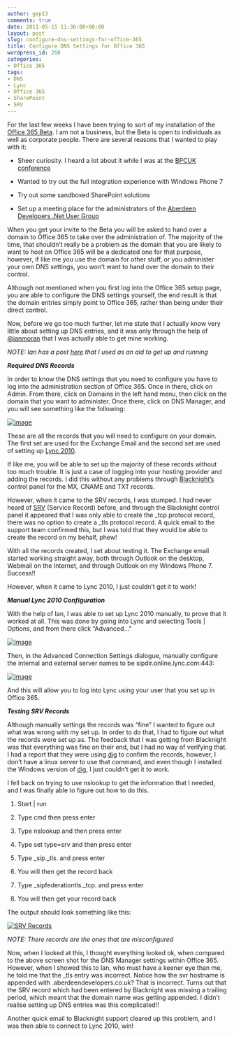 ```yaml
---
author: gep13
comments: true
date: 2011-05-15 11:36:00+00:00
layout: post
slug: configure-dns-settings-for-office-365
title: Configure DNS Settings for Office 365
wordpress_id: 260
categories:
- Office 365
tags:
- DNS
- Lync
- Office 365
- SharePoint
- SRV
---
```


For the last few weeks I have been trying to sort of my installation of the [Office 365 Beta](http://www.microsoft.com/en-us/office365/online-software.aspx). I am not a business, but the Beta is open to individuals as well as corporate people. There are several reasons that I wanted to play with it:

 

  
  * Sheer curiosity. I heard a lot about it while I was at the [BPCUK conference](http://www.sharepointbestpractices.co.uk/)
   
  * Wanted to try out the full integration experience with Windows Phone 7
   
  * Try out some sandboxed SharePoint solutions
   
  * Set up a meeting place for the administrators of the [Aberdeen Developers .Net User Group](http://www.aberdeendevelopers.co.uk/)
 

When you get your invite to the Beta you will be asked to hand over a domain to Office 365 to take over the administration of. The majority of the time, that shouldn’t really be a problem as the domain that you are likely to want to host on Office 365 will be a dedicated one for that purpose, however, if like me you use the domain for other stuff, or you administer your own DNS settings, you won’t want to hand over the domain to their control.

 

Although not mentioned when you first log into the Office 365 setup page, you are able to configure the DNS settings yourself, the end result is that the domain entries simply point to Office 365, rather than being under their direct control.

 

Now, before we go too much further, let me state that I actually know very little about setting up DNS entries, and it was only through the help of [@ianmoran](http://twitter.com/#!/ianmoran) that I was actually able to get mine working.

 

_NOTE: Ian has a post _[_here_](http://www.konnexion.com/?p=177)_ that I used as an aid to get up and running_

 

_**Required DNS Records**_

 

In order to know the DNS settings that you need to configure you have to log into the administration section of Office 365. Once in there, click on Admin. From there, click on Domains in the left hand menu, then click on the domain that you want to administer. Once there, click on DNS Manager, and you will see something like the following:

 

[![image](http://www.gep13.co.uk/blog/wp-content/uploads/2011/05/image_thumb4.png)](http://www.gep13.co.uk/blog/wp-content/uploads/2011/05/image4.png)

 

These are all the records that you will need to configure on your domain. The first set are used for the Exchange Email and the second set are used of setting up [Lync 2010](http://blogs.msdn.com/b/mssmallbiz/archive/2010/11/16/microsoft-lync-2010-information-and-resources-for-you.aspx).

 

If like me, you will be able to set up the majority of these records without too much trouble. It is just a case of logging into your hosting provider and adding the records. I did this without any problems through [Blacknight’s](http://www.blacknight.com/) control panel for the MX, CNAME and TXT records.

 

However, when it came to the SRV records, I was stumped. I had never heard of [SRV](http://en.wikipedia.org/wiki/SRV_record) (Service Record) before, and through the Blacknight control panel it appeared that I was only able to create the _tcp protocol record, there was no option to create a _tls protocol record. A quick email to the support team confirmed this, but I was told that they would be able to create the record on my behalf, phew!

 

With all the records created, I set about testing it. The Exchange email started working straight away, both through Outlook on the desktop, Webmail on the Internet, and through Outlook on my Windows Phone 7. Success!!

 

However, when it came to Lync 2010, I just couldn’t get it to work!

 

**_Manual Lync 2010 Configuration_**

 

With the help of Ian, I was able to set up Lync 2010 manually, to prove that it worked at all. This was done by going into Lync and selecting Tools | Options, and from there click “Advanced…” 

 

[![image](http://www.gep13.co.uk/blog/wp-content/uploads/2011/05/image_thumb5.png)](http://www.gep13.co.uk/blog/wp-content/uploads/2011/05/image5.png)

 

Then, in the Advanced Connection Settings dialogue, manually configure the internal and external server names to be sipdir.online.lync.com:443:

 

[![image](http://www.gep13.co.uk/blog/wp-content/uploads/2011/05/image_thumb6.png)](http://www.gep13.co.uk/blog/wp-content/uploads/2011/05/image6.png)

 

And this will allow you to log into Lync using your user that you set up in Office 365.

 

**_Testing SRV Records_**

 

Although manually settings the records was “fine” I wanted to figure out what was wrong with my set up. In order to do that, I had to figure out what the records were set up as. The feedback that I was getting from Blacknight was that everything was fine on their end, but I had no way of verifying that. I had a report that they were using [dig](http://linux.die.net/man/1/dig) to confirm the records, however, I don’t have a linux server to use that command, and even though I installed the Windows version of [dig](http://members.shaw.ca/nicholas.fong/dig/), I just couldn’t get it to work.

 

I fell back on trying to use nslookup to get the information that I needed, and I was finally able to figure out how to do this.

 

  
  1. Start | run
   
  2. Type cmd then press enter
   
  3. Type nslookup and then press enter
   
  4. Type set type=srv and then press enter
   
  5. Type _sip._tls.<your domain name here> and press enter
   
  6. You will then get the record back
   
  7. Type _sipfederationtls._tcp.<your domain name here> and press enter
   
  8. You will then get your record back
 

The output should look something like this:

 

[![SRV Records](http://www.gep13.co.uk/blog/wp-content/uploads/2011/05/SRV-Records_thumb.png)](http://www.gep13.co.uk/blog/wp-content/uploads/2011/05/SRV-Records.png)

 

_NOTE: There records are the ones that are misconfigured_

 

Now, when I looked at this, I thought everything looked ok, when compared to the above screen shot for the DNS Manager settings within Office 365. However, when I showed this to Ian, who must have a keener eye than me, he told me that the _tls entry was incorrect. Notice how the svr hostname is appended with .aberdeendevelopers.co.uk? That is incorrect. Turns out that the SRV record which had been entered by Blacknight was missing a trailing period, which meant that the domain name was getting appended. I didn’t realise setting up DNS entries was this complicated!!

 

Another quick email to Blacknight support cleared up this problem, and I was then able to connect to Lync 2010, win!
